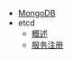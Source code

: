 * [MongoDB](datastorage/MongoDB/MongoDB.md)
* etcd
  * [概述](datastorage/etcd/概述.md)
  * [服务注册](datastorage/etcd/服务注册.md)